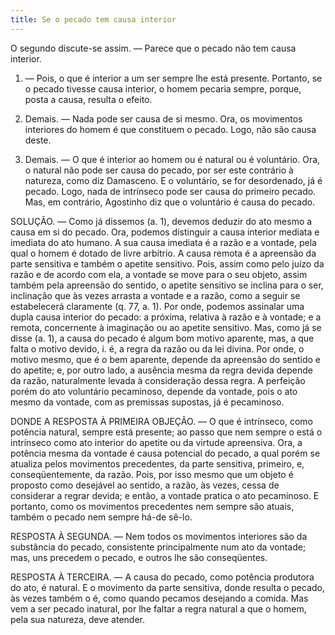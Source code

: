 ```yaml
---
title: Se o pecado tem causa interior
---
```


O segundo discute-se assim. ― Parece que o pecado não tem causa interior.  

1. ― Pois, o que é interior a um ser sempre lhe está presente. Portanto, se o pecado tivesse causa interior, o homem pecaria sempre, porque, posta a causa, resulta o efeito.  

2. Demais. ― Nada pode ser causa de si mesmo. Ora, os movimentos interiores do homem é que constituem o pecado. Logo, não são causa deste.  

3. Demais. ― O que é interior ao homem ou é natural ou é voluntário. Ora, o natural não pode ser causa do pecado, por ser este contrário à natureza, como diz Damasceno. E o voluntário, se for desordenado, já é pecado. Logo, nada de intrínseco pode ser causa do primeiro pecado.  Mas, em contrário, Agostinho diz que o voluntário é causa do pecado.  

SOLUÇÃO. ― Como já dissemos (a. 1), devemos deduzir do ato mesmo a causa em si do pecado. Ora, podemos distinguir a causa interior mediata e imediata do ato humano. A sua causa imediata é a razão e a vontade, pela qual o homem é dotado de livre arbítrio. A causa remota é a apreensão da parte sensitiva e também o apetite sensitivo. Pois, assim como pelo juízo da razão e de acordo com ela, a vontade se move para o seu objeto, assim também pela apreensão do sentido, o apetite sensitivo se inclina para o ser, inclinação que às vezes arrasta a vontade e a razão, como a seguir se estabelecerá claramente (q. 77, a. 1). Por onde, podemos assinalar uma dupla causa interior do pecado: a próxima, relativa à razão e à vontade; e a remota, concernente à imaginação ou ao apetite sensitivo.  Mas, como já se disse (a. 1), a causa do pecado é algum bom motivo aparente, mas, a que falta o motivo devido, i. é, a regra da razão ou da lei divina. Por onde, o motivo mesmo, que é o bem aparente, depende da apreensão do sentido e do apetite; e, por outro lado, a ausência mesma da regra devida depende da razão, naturalmente levada à consideração dessa regra. A perfeição porém do ato voluntário pecaminoso, depende da vontade, pois o ato mesmo da vontade, com as premissas supostas, já é pecaminoso.  

DONDE A RESPOSTA À PRIMEIRA OBJEÇÃO. ― O que é intrínseco, como potência natural, sempre está presente; ao passo que nem sempre o está o intrínseco como ato interior do apetite ou da virtude apreensiva. Ora, a potência mesma da vontade é causa potencial do pecado, a qual porém se atualiza pelos movimentos precedentes, da parte sensitiva, primeiro, e, conseqüentemente, da razão. Pois, por isso mesmo que um objeto é proposto como desejável ao sentido, a razão, às vezes, cessa de considerar a regrar devida; e então, a vontade pratica o ato pecaminoso. E portanto, como os movimentos precedentes nem sempre são atuais, também o pecado nem sempre há-de sê-lo.  

RESPOSTA À SEGUNDA. ― Nem todos os movimentos interiores são da substância do pecado, consistente principalmente num ato da vontade; mas, uns precedem o pecado, e outros lhe são conseqüentes.  

RESPOSTA À TERCEIRA. ― A causa do pecado, como potência produtora do ato, é natural. E o movimento da parte sensitiva, donde resulta o pecado, às vezes também o é, como quando pecamos desejando a comida. Mas vem a ser pecado inatural, por lhe faltar a regra natural a que o homem, pela sua natureza, deve atender.